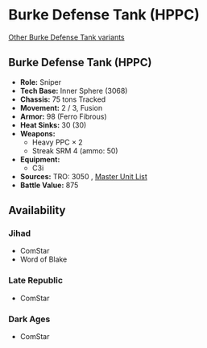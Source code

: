 # Burke Defense Tank (HPPC) 

[Other Burke Defense Tank variants](../burke_defense_tank.md) 

## Burke Defense Tank (HPPC) 

- **Role:** Sniper 
- **Tech Base:** Inner Sphere (3068) 
- **Chassis:** 75 tons Tracked 
- **Movement:** 2 / 3, Fusion 
- **Armor:** 98 (Ferro Fibrous) 
- **Heat Sinks:** 30 (30) 
- **Weapons:** 
  - Heavy PPC × 2 
  - Streak SRM 4 (ammo: 50) 
- **Equipment:** 
  - C3i 
- **Sources:** TRO: 3050 , [Master Unit List](http://masterunitlist.info/Unit/Details/443) 
- **Battle Value:** 875 

## Availability 

### Jihad 

- ComStar 
- Word of Blake 

### Late Republic 

- ComStar 

### Dark Ages 

- ComStar 

